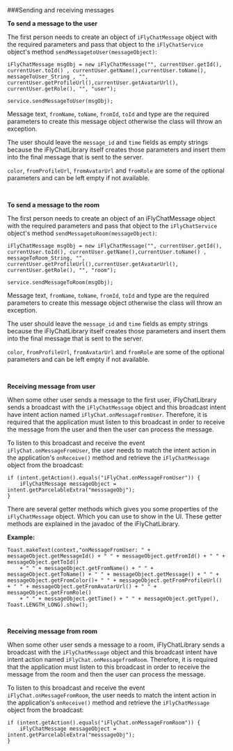 ###Sending and receiving messages

**To send a message to the user**

The first person needs to create an object of `iFlyChatMessage` object with the required parameters and pass that object to the `iFlyChatService` object's method `sendMessagetoUser(messageObject)`:
~~~ {.language-java}
iFlyChatMessage msgObj = new iFlyChatMessage("", currentUser.getId(), currentUser.toId() , currentUser.getName(),currentUser.toName(), messageToUser_String , "", currentUser.getProfileUrl(),currentUser.getAvatarUrl(), currentUser.getRole(), "", "user");

service.sendMessageToUser(msgObj);
~~~  
Message text, `fromName`, `toName`, `fromId`, `toId` and type are the required parameters to create this message object otherwise the class will throw an exception.

The user should leave the `message_id` and `time` fields as empty strings because the iFlyChatLibrary itself creates those parameters and insert them into the final message that is sent to the server.

`color`, `fromProfileUrl`, `fromAvatarUrl` and `fromRole` are some of the optional parameters and can be left empty if not available.

<br>

**To send a message to the room**

The first person needs to create an object of an iFlyChatMessage object with the required parameters and pass that object to the `iFlyChatService` object's method `sendMessagetoRoom(messageObject)`:
~~~ {.language-java}
iFlyChatMessage msgObj = new iFlyChatMessage("", currentUser.getId(), currentUser.toId(), currentUser.getName(),currentUser.toName() , messageToRoom_String, "", currentUser.getProfileUrl(),currentUser.getAvatarUrl(), currentUser.getRole(), "", "room");

service.sendMessageToRoom(msgObj);
~~~  
Message text, `fromName`, `toName`, `fromId`, `toId` and type are the required parameters to create this message object otherwise the class will throw an exception.

The user should leave the `message_id` and `time` fields as empty strings because the iFlyChatLibrary itself creates those parameters and insert them into the final message that is sent to the server.

`color`, `fromProfileUrl`, `fromAvatarUrl` and `fromRole` are some of the optional parameters and can be left empty if not available.

<br>

**Receiving message from user**

When some other user sends a message to the first user, iFlyChatLibrary sends a broadcast with the `iFlyChatMessage` object and this broadcast intent have intent action named `iFlyChat.onMessagefromUser`. Therefore, it is required that the application must listen to this broadcast in order to receive the message from the user and then the user can process the message.

To listen to this broadcast and receive the event `iFlyChat.onMessageFromUser`, the user needs to match the intent action in the application's `onReceive()` method and retrieve the `iFlyChatMessage` object from the broadcast:
~~~ {.language-java}
if (intent.getAction().equals("iFlyChat.onMessageFromUser")) {
    iFlyChatMessage messageObject = intent.getParcelableExtra("messsageObj");
}
~~~  
There are several getter methods which gives you some properties of the `iFlyChatMessage` object. Which you can use to show in the UI. These getter methods are explained in the javadoc of the iFlyChatLibrary.

**Example:**
~~~ {.language-java}
Toast.makeText(context,"onMessageFromUser: " + messageObject.getMessageId() + " " + messageObject.getFromId() + " " + messageObject.getToId() 
    + " " + messageObject.getFromName() + " " + messageObject.getToName() + " " + messageObject.getMessage() + " " + messageObject.getFromColor()+ " " + messageObject.getFromProfileUrl() + " " + messageObject.getFromAvatarUrl() + " " + messageObject.getFromRole() 
    + " " + messageObject.getTime() + " " + messageObject.getType(), Toast.LENGTH_LONG).show();
~~~  
<br>

**Receiving message from room**

When some other user sends a message to a room, iFlyChatLibrary sends a broadcast with the `iFlyChatMessage` object and this broadcast intent have intent action named `iFlyChat.onMessagefromRoom`. Therefore, it is required that the application must listen to this broadcast in order to receive the message from the room and then the user can process the message.

To listen to this broadcast and receive the event `iFlyChat.onMessageFromRoom`, the user needs to match the intent action in the application's `onReceive()` method and retrieve the `iFlyChatMessage` object from the broadcast:
~~~ {.language-java}
if (intent.getAction().equals("iFlyChat.onMessageFromRoom")) {
    iFlyChatMessage messageObject = intent.getParcelableExtra("messsageObj");
}
~~~  
